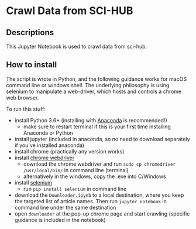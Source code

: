 # Crawl Data from SCI-HUB

## Descriptions

This Jupyter Notebook is used to crawl data from sci-hub.

## How to install

The script is wrote in Python, and the following guidance works for macOS command line or windows shell.
The underlying philosophy is using selenium to manipulate a web-driver, which hosts and controls a chrome web browser. 

To run this stuff:
- install Python 3.6+ (installing with [Anaconda](https://www.anaconda.com/distribution/) is recommended!)
  - make sure to restart terminal if this is your first time installing Anaconda or Python
- install jupyter (included in anaconda, so no need to download separately if you've installed anaconda)
- install chrome (practically any version works)
- install [chrome webdriver](https://chromedriver.chromium.org/downloads)
  - download the chrome webdriver and run `sudo cp chromedriver /usr/local/bin/` in command line (terminal)
  - alternatively in the windows, copy the .exe into C/Windows
- install [selenium](https://selenium-python.readthedocs.io/)
  - run `pip install selenium` in command line
- download the `Downloader.ipynb` to a local destination, where you keep the targeted list of article names. Then run `jupyter notebook` in command line under the same destination
- open `downloader` at the pop-up chrome page and start crawling (specific guidance is included in the notebook)
